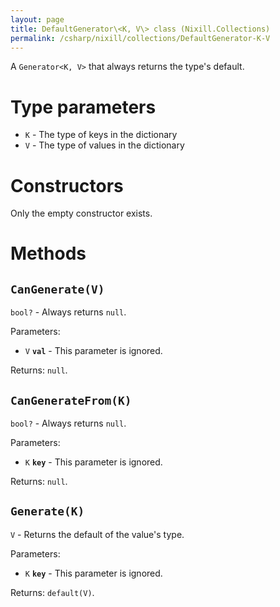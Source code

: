 ```yaml
---
layout: page
title: DefaultGenerator\<K, V\> class (Nixill.Collections)
permalink: /csharp/nixill/collections/DefaultGenerator-K-V
---
```


A `Generator<K, V>` that always returns the type's default.

# Type parameters
- `K` - The type of keys in the dictionary
- `V` - The type of values in the dictionary

# Constructors
Only the empty constructor exists.

# Methods
## `CanGenerate(V)`
`bool?` - Always returns `null`.

Parameters:
- `V` **`val`** - This parameter is ignored.

Returns: `null`.

## `CanGenerateFrom(K)`
`bool?` - Always returns `null`.

Parameters:
- `K` **`key`** - This parameter is ignored.

Returns: `null`.

## `Generate(K)`
`V` - Returns the default of the value's type.

Parameters:
- `K` **`key`** - This parameter is ignored.

Returns: `default(V)`.